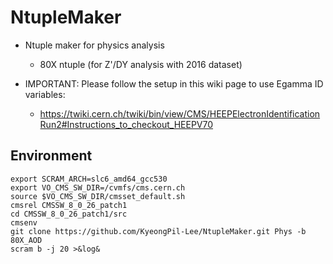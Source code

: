 # NtupleMaker
* Ntuple maker for physics analysis
   * 80X ntuple (for Z'/DY analysis with 2016 dataset)

* IMPORTANT: Please follow the setup in this wiki page to use Egamma ID variables:
	* https://twiki.cern.ch/twiki/bin/view/CMS/HEEPElectronIdentificationRun2#Instructions_to_checkout_HEEPV70 

## Environment
	export SCRAM_ARCH=slc6_amd64_gcc530
	export VO_CMS_SW_DIR=/cvmfs/cms.cern.ch
	source $VO_CMS_SW_DIR/cmsset_default.sh
	cmsrel CMSSW_8_0_26_patch1
	cd CMSSW_8_0_26_patch1/src
	cmsenv
	git clone https://github.com/KyeongPil-Lee/NtupleMaker.git Phys -b 80X_AOD
	scram b -j 20 >&log&